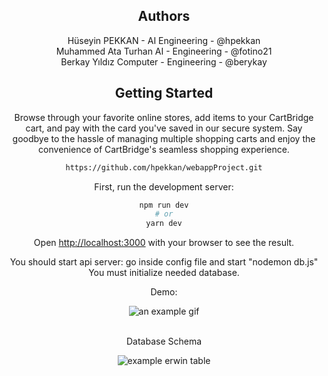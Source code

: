 <div align="center">

## Authors
Hüseyin PEKKAN - AI Engineering - @hpekkan </br>
Muhammed Ata Turhan AI - Engineering - @fotino21</br>
Berkay Yıldız Computer - Engineering - @berykay</br>
## Getting Started
Browse through your favorite online stores, add items to your CartBridge cart, and pay with the card you've saved in our secure system. Say goodbye to the hassle of managing multiple shopping carts and enjoy the convenience of CartBridge's seamless shopping experience.
```bash
https://github.com/hpekkan/webappProject.git
```

First, run the development server:

```bash
npm run dev
# or
yarn dev
```

Open [http://localhost:3000](http://localhost:3000) with your browser to see the result.

You should start api server: go inside config file and start "nodemon db.js"</br>
You must initialize needed database.</br>

Demo:</br>

![an example gif](https://github.com/hpekkan/webappProject/blob/main/exampleGif.gif)</br></br>

Database Schema</br>

![example erwin table](https://github.com/hpekkan/webappProject/blob/main/example_database.png)
</div>
